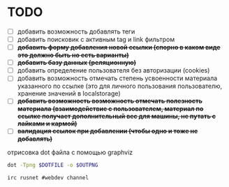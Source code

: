 TODO
====

- [ ] добавить возможность добавлять теги
- [ ] добавить поисковик с активным tag и link фильтром
- [ ] ~~**добавить форму добавления новой ссылки (спорно в каком виде это должно быть но есть варианты)**~~
- [ ] ~~**добавить базу данных (реляционную)**~~
- [ ] добавить определение пользователя без авторизации (cookies)
- [ ] добавить возможность отмечать степень усвоенности материала указанного по ссылке (это для личного пользования пользователю, хранение значений в localstorage)
- [ ] ~~**добавить возможность возможность отмечать полезность материала (взаимодействие с пользователем, материал по ссылке получает дополнительный вес для машины, не путать с лайками и кармой)**~~
- [ ] ~~**валидация ссылок при добавлении (чтобы одно и тоже не добавлять)**~~

отрисовка dot файла c помощью graphviz
```bash
dot -Tpng $DOTFILE -o $OUTPNG
```

```
irc rusnet #webdev channel
```
